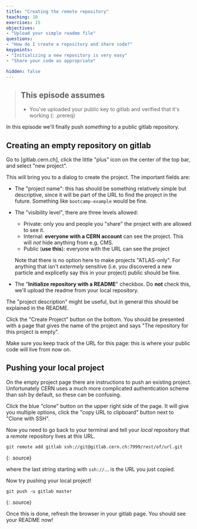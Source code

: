 ```yaml
---
title: "Creating the remote repository"
teaching: 10
exercises: 15
objectives:
- "Upload your simple readme file"
questions:
- "How do I create a repository and share code?"
keypoints:
- "Initializing a new repository is very easy"
- "Share your code as appropriate"

hidden: false
---
```


> ## This episode assumes
>
> - You've uploaded your public key to gitlab and verified that it's working
{: .prereq}

In this episode we'll finally push _something_ to a public gitlab
repository.

## Creating an empty repository on gitlab

Go to [gitlab.cern.ch], click the little "plus" icon on the center
of the top bar, and select "new project".

This will bring you to a dialog to create the project. The important
fields are:
 - The "project name": this has should be something relatively simple
   but descriptive, since it will be part of the URL to find the
   project in the future. Something like `bootcamp-example` would be
   fine.
 - The "visibility level", there are three levels allowed:
    - Private: only you and people you "share" the project with are
      allowed to see it.
    - Internal: **everyone with a CERN account** can see the
      project. This will _not_ hide anything from e.g. CMS.
    - Public (**use this**): everyone with the URL can see the project

   Note that there is no option here to make projects
   "ATLAS-only". For anything that isn't _extermely_ sensitive
   (i.e. you discovered a new particle and explicetly say this in your
   project) public should be fine.
 - The "**Initialize repository with a README**" checkbox. Do **not**
   check this, we'll upload the readme from your local repository.

The "project description" might be useful, but in general this should be explained in the README.

Click the "Create Project" button on the bottom. You should be
presented with a page that gives the name of the project and says "The
repository for this project is empty".

Make sure you keep track of the URL for this page: this is where your
public code will live from now on.

## Pushing your local project

On the empty project page there are instructions to push an existing
project. Unfortunately CERN uses a much more complicated
authentication scheme than ssh by default, so these can be confusing.

Click the blue "clone" button on the upper right side of the page. It
will give you multiple options, click the "copy URL to clipboard"
button next to "Clone with SSH".

Now you need to go back to your terminal and tell your _local_
repository that a _remote_ repository lives at this URL.

~~~
git remote add gitlab ssh://git@gitlab.cern.ch:7999/rest/of/url.git
~~~
{: .source}

where the last string starting with `ssh://`... is the URL you just copied.

Now try pushing your local project!

~~~
git push -u gitlab master
~~~
{: .source}

Once this is done, refresh the browser in your gitlab page. You should
see your README now!

[gitlab]: https://gitlab.cern.ch
[new-project]: https://gitlab.cern.ch/projects/new
